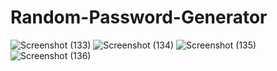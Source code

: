 # Random-Password-Generator
![Screenshot (133)](https://github.com/yeshipratiksha/Random-Password-Generator/assets/136492279/83862683-2beb-4a0a-96bb-45b60bb0601b)
![Screenshot (134)](https://github.com/yeshipratiksha/Random-Password-Generator/assets/136492279/4b8973d2-6e47-4008-af33-29ab84e9c555)
![Screenshot (135)](https://github.com/yeshipratiksha/Random-Password-Generator/assets/136492279/ebeb05c5-d1f8-46a9-a571-9694ef06fbb8)
![Screenshot (136)](https://github.com/yeshipratiksha/Random-Password-Generator/assets/136492279/9d861957-6128-414a-b795-bad9b3b6b979)
